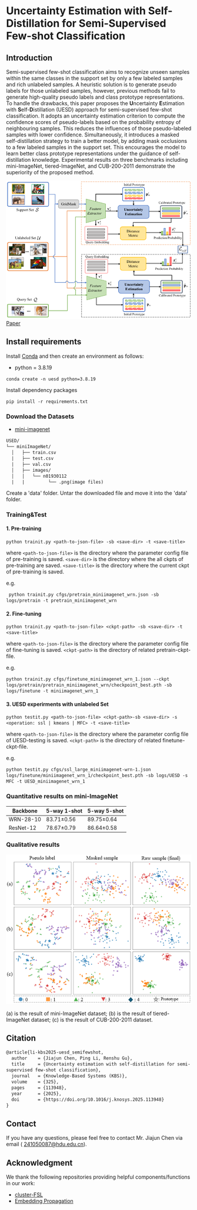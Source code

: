 # **U**ncertainty **E**stimation with **S**elf-**D**istillation for Semi-Supervised Few-shot Classification

## Introduction

Semi-supervised few-shot classification aims to recognize unseen samples within the same classes in the support set by only a few labeled samples and rich unlabeled samples. A heuristic solution is to generate pseudo labels for those unlabeled samples, however, previous methods fail to generate high-quality pseudo labels and class prototype representations. To handle the drawbacks, this paper proposes the **U**ncertainty **E**stimation with **S**elf-**D**istillation (UESD) approach for semi-supervised few-shot classification. It adopts an uncertainty estimation criterion to compute the confidence scores of pseudo-labels based on the probability entropy of neighbouring samples. This reduces the influences of those pseudo-labeled samples with lower confidence. Simultaneously, it introduces a masked self-distillation strategy to train a better model, by adding mask occlusions to a few labeled samples in the support set. This encourages the model to learn better class prototype representations under the guidance of self-distillation knowledge. Experimental results on three benchmarks including mini-ImageNet, tiered-ImageNet, and CUB-200-2011 demonstrate the superiority of the proposed method.

![Network](assets/Network.png) [Paper](https://www.sciencedirect.com/science/article/abs/pii/S0950705125009931)

## Install requirements

Install [Conda](https://docs.conda.io/en/latest/miniconda.html) and then create an environment as follows:

- python = 3.8.19

```
conda create -n uesd python=3.8.19
```

Install dependency packages

```
pip install -r requirements.txt
```

### Download the Datasets

* [mini-imagenet](https://github.com/renmengye/few-shot-ssl-public#miniimagenet)

```
USED/
└── miniImageNet/
  │   ├── train.csv  
  |	  ├── test.csv  
  |	  ├── val.csv  
  │   ├── images/
  │   │   └── n01930112
  |	  |   		└── .png(image files)
```

Create a 'data' folder.
Untar the downloaded file and move it into the 'data' folder.

### Training&Test


#### 1. Pre-training
```
python trainit.py <path-to-json-file> -sb <save-dir> -t <save-title>
```
where `<path-to-json-file>` is the directory where the parameter config file of pre-training is saved. `<save-dir>` is the directory where the all ckpts of pre-training are saved. `<save-title>` is the directory where the current ckpt of pre-training is saved.

e.g.

```
 python trainit.py cfgs/pretrain_miniimagenet_wrn.json -sb logs/pretrain -t pretrain_miniimagenet_wrn
```


#### 2. Fine-tuning
```
python trainit.py <path-to-json-file> <ckpt-path> -sb <save-dir> -t <save-title>
```
where `<path-to-json-file>` is the directory where the parameter config file of fine-tuning is saved. `<ckpt-path>` is the directory of related pretrain-ckpt-file.

e.g.

```
python trainit.py cfgs/finetune_miniimagenet_wrn_1.json --ckpt logs/pretrain/pretrain_miniimagenet_wrn/checkpoint_best.pth -sb logs/finetune -t miniimagenet_wrn_1
```

#### 3. UESD experirments with unlabeled Set
```
python testit.py <path-to-json-file> <ckpt-path>-sb <save-dir> -s <operation: ssl | kmeans | MFC> -t <save-title>
```
where `<path-to-json-file>` is the directory where the parameter config file of UESD-testing is saved. `<ckpt-path>` is the directory of related finetune-ckpt-file.

e.g.

```
python testit.py cfgs/ssl_large_miniimagenet-wrn-1.json logs/finetune/miniimagenet_wrn_1/checkpoint_best.pth -sb logs/UESD -s MFC -t UESD_miniimagenet_wrn_1
```

### Quantitative results on mini-ImageNet

| Backbone  | 5-way 1-shot | 5-way 5-shot |
| --------- | ------------ | ------------ |
| WRN-28-10 | 83.71±0.56   | 89.75±0.64   |
| ResNet-12 | 78.67±0.79   | 86.64±0.58   |

### Qualitative results

![](assets/result.png)

(a) is the result of mini-ImageNet dataset; (b) is the result of tiered-ImageNet dataset; (c) is the result of CUB-200-2011 dataset.

## Citation

```
@article{li-kbs2025-uesd_semifewshot,
  author    = {Jiajun Chen, Ping Li, Renshu Gu},
  title     = {Uncertainty estimation with self-distillation for semi-supervised few-shot classification},
  journal   = {Knowledge-Based Systems (KBS)},
  volume    = {325},
  pages     = {113948},
  year      = {2025},
  doi       = {https://doi.org/10.1016/j.knosys.2025.113948}
}
```

## Contact

If you have any questions, please feel free to contact Mr. Jiajun Chen via email ( [241050087@hdu.edu.cn](mailto:241050087@hdu.edu.cn)).

## Acknowledgment

We thank the following repositories providing helpful components/functions in our work:

- [cluster-FSL](https://gitlab.com/smartllvlab/cluster-fsl)
- [Embedding Propagation](https://github.com/ElementAI/embedding-propagation)
